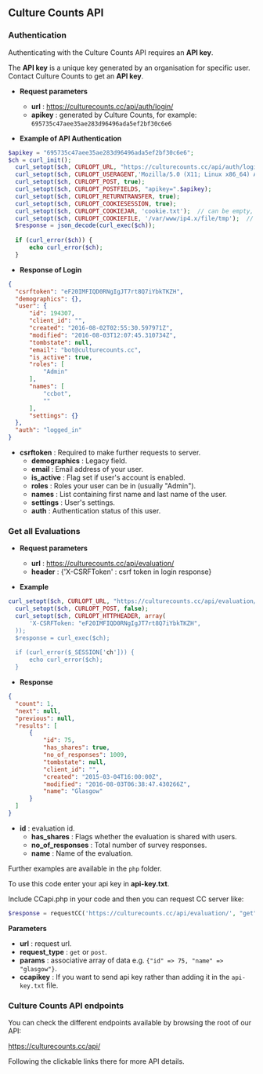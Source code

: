 ## Culture Counts API

### Authentication

Authenticating with the Culture Counts API requires an **API key**.

The **API key** is a unique key generated by an organisation for specific user. Contact Culture Counts to get an **API key**.

  - **Request parameters**
  
    - **url** : https://culturecounts.cc/api/auth/login/
    -  **apikey** : generated by Culture Counts, for example: `695735c47aee35ae283d96496ada5ef2bf30c6e6`
  
  - **Example of API Authentication**
  
  ```PHP
  $apikey = "695735c47aee35ae283d96496ada5ef2bf30c6e6";
  $ch = curl_init();
	curl_setopt($ch, CURLOPT_URL, "https://culturecounts.cc/api/auth/login/");
	curl_setopt($ch, CURLOPT_USERAGENT,'Mozilla/5.0 (X11; Linux x86_64) AppleWebKit/537.36 (KHTML, like Gecko) Ubuntu Chromium/32.0.1700.107 Chrome/32.0.1700.107 Safari/537.36');
	curl_setopt($ch, CURLOPT_POST, true);
	curl_setopt($ch, CURLOPT_POSTFIELDS, "apikey=".$apikey);
	curl_setopt($ch, CURLOPT_RETURNTRANSFER, true);
	curl_setopt($ch, CURLOPT_COOKIESESSION, true);
	curl_setopt($ch, CURLOPT_COOKIEJAR, 'cookie.txt');  // can be empty, but may cause problems on some hosts
	curl_setopt($ch, CURLOPT_COOKIEFILE, '/var/www/ip4.x/file/tmp');  // can be empty, but may cause problems on some hosts
	$response = json_decode(curl_exec($ch));
	
	if (curl_error($ch)) {
	    echo curl_error($ch);
	}
  ```
  
  - **Response of Login**
  
  ```JSON
  {
    "csrftoken": "eF20IMFIQD0RNgIgJT7rt8Q7iYbkTKZH",
    "demographics": {},
    "user": {
        "id": 194307,
        "client_id": "",
        "created": "2016-08-02T02:55:30.597971Z",
        "modified": "2016-08-03T12:07:45.310734Z",
        "tombstate": null,
        "email": "bot@culturecounts.cc",
        "is_active": true,
        "roles": [
            "Admin"
        ],
        "names": [
            "ccbot",
            ""
        ],
        "settings": {}
    },
    "auth": "logged_in"
  }
  ```
- **csrftoken** : Required to make further requests to server.
    - **demographics** : Legacy field.
    - **email** : Email address of your user.
    - **is_active** : Flag set if user's account is enabled.
    - **roles** : Roles your user can be in (usually "Admin").
    - **names** : List containing first name and last name of the user.
    - **settings** : User's settings.
    - **auth** : Authentication status of this user.

### Get all Evaluations
  - **Request parameters**
  
    - **url** : https://culturecounts.cc/api/evaluation/
    -  **header** : {'X-CSRFToken' : csrf token in login response}
  
  - **Example**
  
  ```PHP
  curl_setopt($ch, CURLOPT_URL, "https://culturecounts.cc/api/evaluation/");
	curl_setopt($ch, CURLOPT_POST, false);
	curl_setopt($ch, CURLOPT_HTTPHEADER, array(
    	'X-CSRFToken: "eF20IMFIQD0RNgIgJT7rt8Q7iYbkTKZH",
    ));
	$response = curl_exec($ch);
	
	if (curl_error($_SESSION['ch'])) {
	    echo curl_error($ch);
	}
  ```
  
  - **Response**
  
  ```JSON
  {
    "count": 1,
    "next": null,
    "previous": null,
    "results": [
        {
            "id": 75,
            "has_shares": true,
            "no_of_responses": 1009,
            "tombstate": null,
            "client_id": "",
            "created": "2015-03-04T16:00:00Z",
            "modified": "2016-08-03T06:38:47.430266Z",
            "name": "Glasgow"
        }
    ]
  }
  ```
- **id** : evaluation id.
    - **has_shares** : Flags whether the evaluation is shared with users.
    - **no_of_responses** : Total number of survey responses.
    - **name** : Name of the evaluation.



Further examples are available in the `php` folder.

To use this code enter your api key in **api-key.txt**.

Include CCapi.php in your code and then you can request CC server like:

  ```PHP
  $response = requestCC('https://culturecounts.cc/api/evaluation/', "get");
  ```
  **Parameters**
  - **url** : request url.
  - **request_type** : `get` or `post`.
  - **params** : associative array of data e.g. `{"id" => 75, "name" => "glasgow"}`.
  - **ccapikey** : If you want to send api key rather than adding it in the `api-key.txt` file.

### Culture Counts API endpoints

You can check the different endpoints available by browsing the root of our API:

https://culturecounts.cc/api/

Following the clickable links there for more API details.

